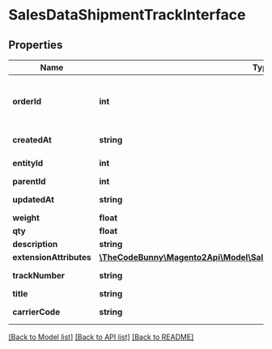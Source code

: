 # SalesDataShipmentTrackInterface

## Properties
Name | Type | Description | Notes
------------ | ------------- | ------------- | -------------
**orderId** | **int** | The order_id for the shipment package. | 
**createdAt** | **string** | Created-at timestamp. | [optional] 
**entityId** | **int** | Shipment package ID. | [optional] 
**parentId** | **int** | Parent ID. | 
**updatedAt** | **string** | Updated-at timestamp. | [optional] 
**weight** | **float** | Weight. | 
**qty** | **float** | Quantity. | 
**description** | **string** | Description. | 
**extensionAttributes** | [**\TheCodeBunny\Magento2Api\Model\SalesDataShipmentTrackExtensionInterface**](SalesDataShipmentTrackExtensionInterface.md) |  | [optional] 
**trackNumber** | **string** | Track number. | 
**title** | **string** | Title. | 
**carrierCode** | **string** | Carrier code. | 

[[Back to Model list]](../README.md#documentation-for-models) [[Back to API list]](../README.md#documentation-for-api-endpoints) [[Back to README]](../README.md)


